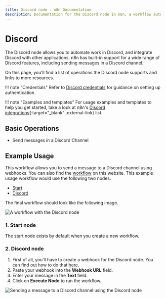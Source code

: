 ```yaml
---
title: Discord node - n8n Documentation
description: Documentation for the Discord node in n8n, a workflow automation platform. Includes details of operations and configuration, and links to examples and credentials information.
---
```


# Discord

The Discord node allows you to automate work in Discord, and integrate Discord with other applications. n8n has built-in support for a wide range of Discord features, including sending messages in a Discord channel.

On this page, you'll find a list of operations the Discord node supports and links to more resources.

!!! note "Credentials"
    Refer to [Discord credentials](/integrations/builtin/credentials/discord/) for guidance on setting up authentication. 

!!! note "Examples and templates"
    For usage examples and templates to help you get started, take a look at n8n's [Discord integrations](https://n8n.io/integrations/discord/){:target="_blank" .external-link} list.


## Basic Operations

- Send messages in a Discord Channel

## Example Usage

This workflow allows you to send a message to a Discord channel using webhooks. You can also find the [workflow](https://n8n.io/workflows/410) on this website. This example usage workflow would use the following two nodes.
- [Start](/integrations/builtin/core-nodes/n8n-nodes-base.start/)
- [Discord]()

The final workflow should look like the following image.

![A workflow with the Discord node](/_images/integrations/builtin/app-nodes/discord/workflow.png)

### 1. Start node

The start node exists by default when you create a new workflow.

### 2. Discord node

1. First of all, you'll have to create a webhook for the Discord node. You can find out how to do that [here](/integrations/builtin/credentials/discord/).
2. Paste your webhook into the **Webhook URL** field.
5. Enter your message in the **Text** field.
6. Click on **Execute Node** to run the workflow.

![Sending a message to a Discord channel using the Discord node](/_images/integrations/builtin/app-nodes/discord/discord_node.png)

